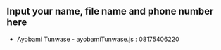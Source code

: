 ## Input your name, file name and phone number here

- Ayobami Tunwase - ayobamiTunwase.js : 08175406220